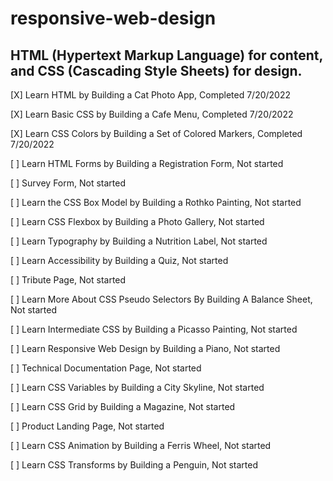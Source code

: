 # **responsive-web-design**
## HTML (Hypertext Markup Language) for content, and CSS (Cascading Style Sheets) for design.

[X] Learn HTML by Building a Cat Photo App, Completed 7/20/2022

[X] Learn Basic CSS by Building a Cafe Menu, Completed 7/20/2022

[X] Learn CSS Colors by Building a Set of Colored Markers, Completed 7/20/2022

[ ] Learn HTML Forms by Building a Registration Form, Not started

[ ] Survey Form, Not started

[ ] Learn the CSS Box Model by Building a Rothko Painting, Not started

[ ] Learn CSS Flexbox by Building a Photo Gallery, Not started

[ ] Learn Typography by Building a Nutrition Label, Not started

[ ] Learn Accessibility by Building a Quiz, Not started

[ ] Tribute Page, Not started

[ ] Learn More About CSS Pseudo Selectors By Building A Balance Sheet, Not started

[ ] Learn Intermediate CSS by Building a Picasso Painting, Not started

[ ] Learn Responsive Web Design by Building a Piano, Not started

[ ] Technical Documentation Page, Not started

[ ] Learn CSS Variables by Building a City Skyline, Not started

[ ] Learn CSS Grid by Building a Magazine, Not started

[ ] Product Landing Page, Not started

[ ] Learn CSS Animation by Building a Ferris Wheel, Not started

[ ] Learn CSS Transforms by Building a Penguin, Not started
